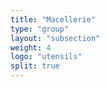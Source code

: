 ```yaml
---
title: "Macellerie"
type: "group"
layout: "subsection"
weight: 4
logo: "utensils"
split: true
---
```

